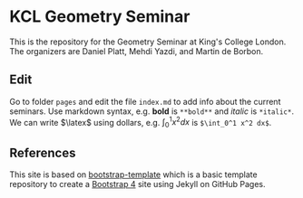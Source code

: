 # KCL Geometry Seminar

This is the repository for the Geometry Seminar at King's College London.
The organizers are Daniel Platt, Mehdi Yazdi, and Martin de Borbon.

## Edit

Go to folder `pages` and edit the file `index.md` to add info about the current seminars.
Use markdown syntax, e.g. **bold** is `**bold**` and *italic* is `*italic*`. We can write $\latex$ using dollars, e.g. $\int_0^1 x^2 dx$ is `$\int_0^1 x^2 dx$`.

## References

This site is based on
[bootstrap-template](https://github.com/thecdil/bootstrap-template) which is a basic template repository to create a [Bootstrap 4](https://getbootstrap.com/) site using Jekyll on GitHub Pages.
